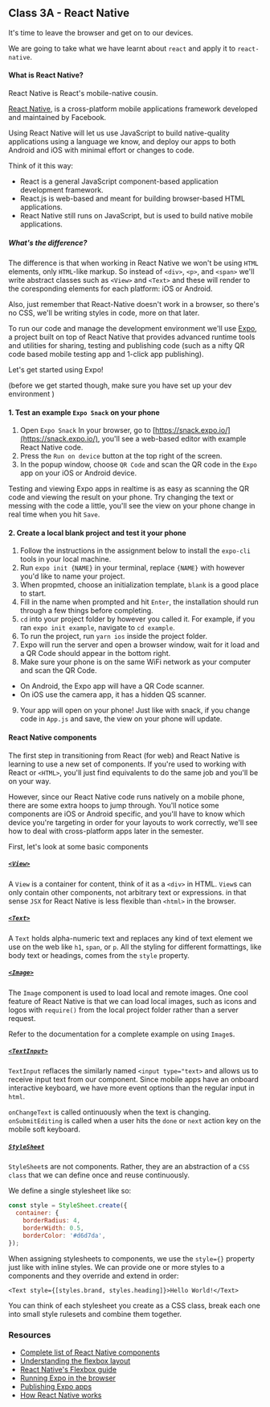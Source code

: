 ## Class 3A - React Native

It's time to leave the browser and get on to our devices.

We are going to take what we have learnt about `react` and apply it to `react-native`.



#### What is React Native?

React Native is React's mobile-native cousin. 

[React Native](https://facebook.github.io/react-native/), is a cross-platform mobile applications framework developed and maintained by Facebook.

Using React Native will let us use JavaScript to build native-quality applications using a language we know, and deploy our apps to both Android and iOS with minimal effort or changes to code.

Think of it this way:
- React is a general JavaScript component-based application development framework.
- React.js is web-based and meant for building browser-based HTML applications.
- React Native still runs on JavaScript, but is used to build native mobile applications.

##### What's the difference?
The difference is that when working in React Native we won't be using `HTML` elements, only `HTML`-like markup.
So instead of `<div>`, `<p>`, and `<span>` we'll write abstract classes such as `<View>` and `<Text>` and these
will render to the coresponding elements for each platform: iOS or Android.

Also, just remember that React-Native doesn't work in a browser, so there's no CSS, we'll be writing styles in code,
more on that later.



To run our code and manage the development environment we'll use [Expo](https://expo.io/), a project built on top of React Native that provides advanced runtime tools and utilities for sharing, testing and publishing code (such as a nifty QR code based mobile testing app and 1-click app publishing).

Let's get started using Expo!

(before we get started though, make sure you have set up your dev environment )


#### 1. Test an example `Expo Snack` on your phone

1. Open `Expo Snack`
In your browser, go to [https://snack.expo.io/](https://snack.expo.io/), you'll see a web-based editor with example React Native code.
2. Press the `Run on device` button at the top right of the screen.
3. In the popup window, choose `QR Code` and scan the QR code in the `Expo` app on your iOS or Android device.

Testing and viewing Expo apps in realtime is as easy as scanning the QR code and viewing the result on your phone.
Try changing the text or messing with the code a little, you'll see the view on your phone change in real time when you hit `Save`.

#### 2. Create a local blank project and test it your phone

1. Follow the instructions in the assignment below to install the `expo-cli` tools in your local machine.
2. Run `expo init {NAME}` in your terminal, replace `{NAME}` with however you'd like to name your project.
3. When propmted, choose an initialization template, `blank` is a good place to start.
4. Fill in the name when prompted and hit `Enter`, the installation should run through a few things before completing.
5. `cd` into your project folder by however you called it. For example, if you ran `expo init example`, navigate to `cd example`.
6. To run the project, run `yarn ios` inside the project folder.
7. Expo will run the server and open a browser window, wait for it load and a QR Code should appear in the bottom right.
8. Make sure your phone is on the same WiFi network as your computer and scan the QR Code.
  - On Android, the Expo app will have a QR Code scanner.
  - On iOS use the camera app, it has a hidden QS scanner.
9. Your app will open on your phone! Just like with snack, if you change code in `App.js` and save, the view on your phone will update.



#### React Native components

The first step in transitioning from React (for web) and React Native is learning to use a new set of components.
If you're used to working with React or `<HTML>`, you'll just find equivalents to do the same job and you'll be on your way.

However, since our React Native code runs natively on a mobile phone, there are some extra hoops to jump through.
You'll notice some components are iOS or Android specific, and you'll have to know which device you're targeting 
in order for your layouts to work correctly, we'll see how to deal with cross-platform apps later in the semester.

First, let's look at some basic components

##### [`<View>`](https://facebook.github.io/react-native/docs/view)
A `View` is a container for content, think of it as a `<div>` in HTML.
`View`s can only contain other components, not arbitrary text or expressions.
in that sense `JSX` for React Native is less flexible than `<html>` in the browser.

##### [`<Text>`](https://facebook.github.io/react-native/docs/text)
A `Text` holds alpha-numeric text and replaces any kind of text element we use on the web like `h1`, `span`, or `p`.
All the styling for different formattings, like body text or headings, comes from the `style` property.

##### [`<Image>`](https://facebook.github.io/react-native/docs/image)
The `Image` component is used to load local and remote images.
One cool feature of React Native is that we can load local images, such as icons and logos
with `require()` from the local project folder rather than a server request.

Refer to the documentation for a complete example on using `Image`s.

##### [`<TextInput>`](https://facebook.github.io/react-native/docs/textinput)
`TextInput` reflaces the similarly named `<input type="text>` and allows us to receive input
text from our component. Since mobile apps have an onboard interactive keyboard, we have more
event options than the regular input in `html`.

`onChangeText` is called ontinuously when the text is changing.
`onSubmitEditing` is called when a user hits the `done` or `next` action key on the mobile soft keyboard.

##### [`StyleSheet`](https://facebook.github.io/react-native/docs/stylesheet)
`StyleSheet`s are not components. Rather, they are an abstraction of a `CSS class` that we can define
once and reuse continuously.

We define a single stylesheet like so:
```javascript
const style = StyleSheet.create({
  container: {
    borderRadius: 4,
    borderWidth: 0.5,
    borderColor: '#d6d7da',
});
```

When assigning stylesheets to components, we use the `style={}` property just like with inline styles.
We can provide one or more styles to a components and they override and extend in order:

`<Text style={[styles.brand, styles.heading]}>Hello World!</Text>`

You can think of each stylesheet you create as a CSS class, break each one into small style rulesets
and combine them together.

### Resources

- [Complete list of React Native components](https://facebook.github.io/react-native/docs/components-and-apis)
- [Understanding the flexbox layout](https://css-tricks.com/snippets/css/a-guide-to-flexbox/)
- [React Native's Flexbox guide](https://facebook.github.io/react-native/docs/flexbox)
- [Running Expo in the browser](https://docs.expo.io/versions/latest/introduction/running-in-the-browser/)
- [Publishing Expo apps](https://docs.expo.io/versions/latest/workflow/publishing/)
- [How React Native works](https://hackernoon.com/understanding-react-native-bridge-concept-e9526066ddb8)

